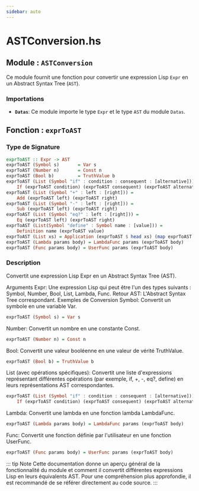 ```yaml
---
sidebar: auto
---
```

# ASTConversion.hs

## Module : `ASTConversion`

Ce module fournit une fonction pour convertir une expression Lisp `Expr` en un Abstract Syntax Tree (`AST`). 

### Importations

- **`Datas`**: Ce module importe le type `Expr` et le type `AST` du module `Datas`.

## Fonction : `exprToAST`

### Type de Signature

```haskell
exprToAST :: Expr -> AST
exprToAST (Symbol s)       = Var s
exprToAST (Number n)       = Const n
exprToAST (Bool b)         = TruthValue b
exprToAST (List (Symbol "if" : condition : consequent : [alternative])) =
    If (exprToAST condition) (exprToAST consequent) (exprToAST alternative)
exprToAST (List (Symbol "+" : left : [right])) = 
    Add (exprToAST left) (exprToAST right)
exprToAST (List (Symbol "-" : left : [right])) = 
    Sub (exprToAST left) (exprToAST right)
exprToAST (List (Symbol "eq?" : left : [right])) = 
    Eq (exprToAST left) (exprToAST right)
exprToAST (List(Symbol "define" : Symbol name : [value])) = 
    Definition name (exprToAST value)
exprToAST (List xs) = Application (exprToAST $ head xs) (map exprToAST $ tail xs)
exprToAST (Lambda params body) = LambdaFunc params (exprToAST body)
exprToAST (Func params body) = UserFunc params (exprToAST body)
```

### Description

Convertit une expression Lisp Expr en un Abstract Syntax Tree (AST).

Arguments
Expr: Une expression Lisp qui peut être l'un des types suivants : Symbol, Number, Bool, List, Lambda, Func.
Retour
AST: L'Abstract Syntax Tree correspondant.
Exemples de Conversion
Symbol: Convertit un symbole en une variable Var.
```haskell
exprToAST (Symbol s) = Var s
```

Number: Convertit un nombre en une constante Const.
```haskell
exprToAST (Number n) = Const n
```

Bool: Convertit une valeur booléenne en une valeur de vérité TruthValue.
```haskell
exprToAST (Bool b) = TruthValue b
```

List (avec opérations spécifiques): Convertit une liste d'expressions représentant différentes opérations (par exemple, if, +, -, eq?, define) en leurs représentations AST correspondantes.
```haskell
exprToAST (List (Symbol "if" : condition : consequent : [alternative])) = 
    If (exprToAST condition) (exprToAST consequent) (exprToAST alternative)
```

Lambda: Convertit une lambda en une fonction lambda LambdaFunc.
```haskell
exprToAST (Lambda params body) = LambdaFunc params (exprToAST body)
```

Func: Convertit une fonction définie par l'utilisateur en une fonction UserFunc.
```haskell
exprToAST (Func params body) = UserFunc params (exprToAST body)
```

::: tip Note
Cette documentation donne un aperçu général de la fonctionnalité du module et comment il convertit différentes expressions Lisp en leurs équivalents AST. Pour une compréhension plus approfondie, il est recommandé de se référer directement au code source.
:::

